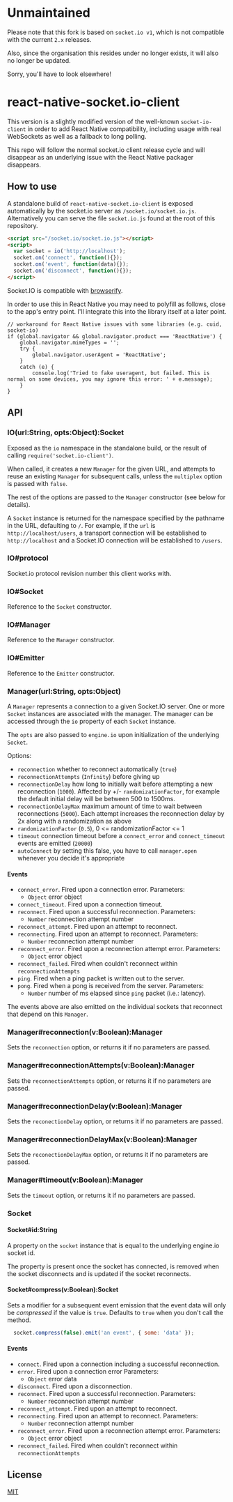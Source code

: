 # Unmaintained

Please note that this fork is based on `socket.io v1`, which is not compatible with the current `2.x` releases.

Also, since the organisation this resides under no longer exists, it will also no longer be updated.

Sorry, you'll have to look elsewhere!

# react-native-socket.io-client

This version is a slightly modified version of the well-known `socket-io-client` in order to add React Native compatibility, including usage with real WebSockets as well as a fallback to long polling.

This repo will follow the normal socket.io client release cycle and will disappear as an underlying issue with the React Native packager disappears.

## How to use

A standalone build of `react-native-socket.io-client` is exposed automatically by the
socket.io server as `/socket.io/socket.io.js`. Alternatively you can
serve the file `socket.io.js` found at the root of this repository.

```html
<script src="/socket.io/socket.io.js"></script>
<script>
  var socket = io('http://localhost');
  socket.on('connect', function(){});
  socket.on('event', function(data){});
  socket.on('disconnect', function(){});
</script>
```

Socket.IO is compatible with [browserify](http://browserify.org/).

In order to use this in React Native you may need to polyfill as follows, close to the app's entry point. I'll integrate this into the library itself at a later point.

```
// workaround for React Native issues with some libraries (e.g. cuid, socket-io)
if (global.navigator && global.navigator.product === 'ReactNative') {
    global.navigator.mimeTypes = '';
    try {
        global.navigator.userAgent = 'ReactNative';
    }
    catch (e) {
        console.log('Tried to fake useragent, but failed. This is normal on some devices, you may ignore this error: ' + e.message);
    }
}
```

## API

### IO(url:String, opts:Object):Socket

  Exposed as the `io` namespace in the standalone build, or the result
  of calling `require('socket.io-client')`.

  When called, it creates a new `Manager` for the given URL, and attempts
  to reuse an existing `Manager` for subsequent calls, unless the
  `multiplex` option is passed with `false`.

  The rest of the options are passed to the `Manager` constructor (see below
  for details).

  A `Socket` instance is returned for the namespace specified by the
  pathname in the URL, defaulting to `/`. For example, if the `url` is
  `http://localhost/users`, a transport connection will be established to
  `http://localhost` and a Socket.IO connection will be established to
  `/users`.

### IO#protocol

  Socket.io protocol revision number this client works with.

### IO#Socket

  Reference to the `Socket` constructor.

### IO#Manager

  Reference to the `Manager` constructor.

### IO#Emitter

  Reference to the `Emitter` constructor.

### Manager(url:String, opts:Object)

  A `Manager` represents a connection to a given Socket.IO server. One or
  more `Socket` instances are associated with the manager. The manager
  can be accessed through the `io` property of each `Socket` instance.

  The `opts` are also passed to `engine.io` upon initialization of the
  underlying `Socket`.

  Options:
- `reconnection` whether to reconnect automatically (`true`)
- `reconnectionAttempts` (`Infinity`) before giving up
- `reconnectionDelay` how long to initially wait before attempting a new
  reconnection (`1000`). Affected by +/- `randomizationFactor`,
  for example the default initial delay will be between 500 to 1500ms.
- `reconnectionDelayMax` maximum amount of time to wait between
  reconnections (`5000`). Each attempt increases the reconnection delay by 2x
  along with a randomization as above
- `randomizationFactor` (`0.5`), 0 <= randomizationFactor <= 1
- `timeout` connection timeout before a `connect_error`
  and `connect_timeout` events are emitted (`20000`)
- `autoConnect` by setting this false, you have to call `manager.open`
  whenever you decide it's appropriate

#### Events

- `connect_error`. Fired upon a connection error.
  Parameters:
  - `Object` error object
- `connect_timeout`. Fired upon a connection timeout.
- `reconnect`. Fired upon a successful reconnection.
  Parameters:
  - `Number` reconnection attempt number
- `reconnect_attempt`. Fired upon an attempt to reconnect.
- `reconnecting`. Fired upon an attempt to reconnect.
  Parameters:
  - `Number` reconnection attempt number
- `reconnect_error`. Fired upon a reconnection attempt error.
  Parameters:
  - `Object` error object
- `reconnect_failed`. Fired when couldn't reconnect within `reconnectionAttempts`
- `ping`. Fired when a ping packet is written out to the server.
- `pong`. Fired when a pong is received from the server.
  Parameters:
  - `Number` number of ms elapsed since `ping` packet (i.e.: latency).

The events above are also emitted on the individual sockets that
reconnect that depend on this `Manager`.

### Manager#reconnection(v:Boolean):Manager

  Sets the `reconnection` option, or returns it if no parameters
  are passed.

### Manager#reconnectionAttempts(v:Boolean):Manager

  Sets the `reconnectionAttempts` option, or returns it if no parameters
  are passed.

### Manager#reconnectionDelay(v:Boolean):Manager

  Sets the `reconectionDelay` option, or returns it if no parameters
  are passed.

### Manager#reconnectionDelayMax(v:Boolean):Manager

  Sets the `reconectionDelayMax` option, or returns it if no parameters
  are passed.

### Manager#timeout(v:Boolean):Manager

  Sets the `timeout` option, or returns it if no parameters
  are passed.

### Socket

#### Socket#id:String

A property on the `socket` instance that is equal to the underlying engine.io socket id.

The property is present once the socket has connected, is removed when the socket disconnects and is updated if the socket reconnects.

#### Socket#compress(v:Boolean):Socket

  Sets a modifier for a subsequent event emission that the event data will
  only be _compressed_ if the value is `true`. Defaults to `true` when you don't call the method.

```js
  socket.compress(false).emit('an event', { some: 'data' });
```

#### Events

- `connect`. Fired upon a connection including a successful reconnection.
- `error`. Fired upon a connection error
  Parameters:
  - `Object` error data
- `disconnect`. Fired upon a disconnection.
- `reconnect`. Fired upon a successful reconnection.
  Parameters:
  - `Number` reconnection attempt number
- `reconnect_attempt`. Fired upon an attempt to reconnect.
- `reconnecting`. Fired upon an attempt to reconnect.
  Parameters:
  - `Number` reconnection attempt number
- `reconnect_error`. Fired upon a reconnection attempt error.
  Parameters:
  - `Object` error object
- `reconnect_failed`. Fired when couldn't reconnect within `reconnectionAttempts`

## License

[MIT](/LICENSE)
